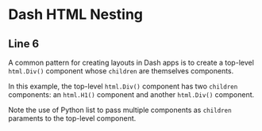 # Dash HTML Nesting 

## Line 6

A common pattern for creating layouts in Dash apps is to  create a top-level `html.Div()` component whose `children` are themselves components. 

In this example, the top-level `html.Div()` component has two `children` components: an `html.H1()` component and another `html.Div()` component. 

Note the use of Python list to pass multiple components as `children` paraments to the top-level component. 